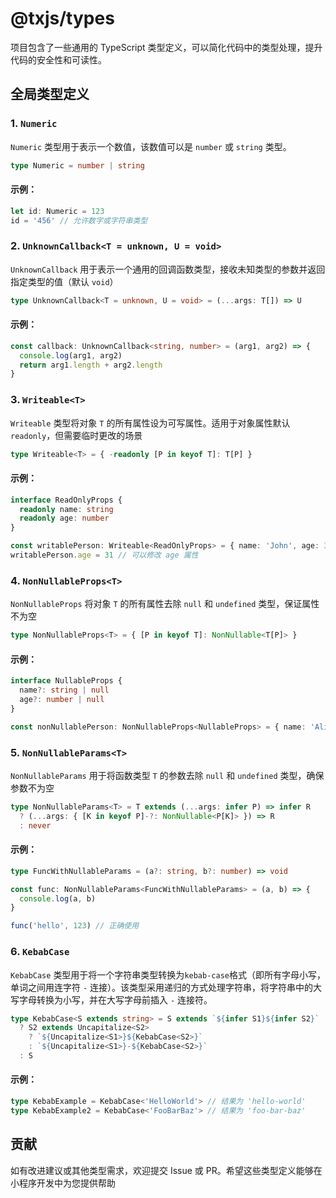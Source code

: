 # @txjs/types

项目包含了一些通用的 TypeScript 类型定义，可以简化代码中的类型处理，提升代码的安全性和可读性。

## 全局类型定义

### 1. `Numeric`

`Numeric` 类型用于表示一个数值，该数值可以是 `number` 或 `string` 类型。

```typescript
type Numeric = number | string
```

#### 示例：

```typescript
let id: Numeric = 123
id = '456' // 允许数字或字符串类型
```

### 2. `UnknownCallback<T = unknown, U = void>`

`UnknownCallback` 用于表示一个通用的回调函数类型，接收未知类型的参数并返回指定类型的值（默认 `void`）

```typescript
type UnknownCallback<T = unknown, U = void> = (...args: T[]) => U
```

#### 示例：

```typescript
const callback: UnknownCallback<string, number> = (arg1, arg2) => {
  console.log(arg1, arg2)
  return arg1.length + arg2.length
}
```

### 3. `Writeable<T>`

`Writeable` 类型将对象 `T` 的所有属性设为可写属性。适用于对象属性默认 `readonly`，但需要临时更改的场景

```typescript
type Writeable<T> = { -readonly [P in keyof T]: T[P] }
```

#### 示例：

```typescript
interface ReadOnlyProps {
  readonly name: string
  readonly age: number
}

const writablePerson: Writeable<ReadOnlyProps> = { name: 'John', age: 30 }
writablePerson.age = 31 // 可以修改 age 属性
```

### 4. `NonNullableProps<T>`

`NonNullableProps` 将对象 `T` 的所有属性去除 `null` 和 `undefined` 类型，保证属性不为空

```typescript
type NonNullableProps<T> = { [P in keyof T]: NonNullable<T[P]> }
```

#### 示例：

```typescript
interface NullableProps {
  name?: string | null
  age?: number | null
}

const nonNullablePerson: NonNullableProps<NullableProps> = { name: 'Alice', age: 25 }
```

### 5. `NonNullableParams<T>`

`NonNullableParams` 用于将函数类型 `T` 的参数去除 `null` 和 `undefined` 类型，确保参数不为空

```typescript
type NonNullableParams<T> = T extends (...args: infer P) => infer R
  ? (...args: { [K in keyof P]-?: NonNullable<P[K]> }) => R
  : never
```

#### 示例：

```typescript
type FuncWithNullableParams = (a?: string, b?: number) => void

const func: NonNullableParams<FuncWithNullableParams> = (a, b) => {
  console.log(a, b)
}

func('hello', 123) // 正确使用
```

### 6. `KebabCase`

`KebabCase` 类型用于将一个字符串类型转换为`kebab-case`格式（即所有字母小写，单词之间用连字符 `-` 连接）。该类型采用递归的方式处理字符串，将字符串中的大写字母转换为小写，并在大写字母前插入 `-` 连接符。

```typescript
type KebabCase<S extends string> = S extends `${infer S1}${infer S2}`
  ? S2 extends Uncapitalize<S2>
    ? `${Uncapitalize<S1>}${KebabCase<S2>}`
    : `${Uncapitalize<S1>}-${KebabCase<S2>}`
  : S
```

#### 示例：

```typescript
type KebabExample = KebabCase<'HelloWorld'> // 结果为 'hello-world'
type KebabExample2 = KebabCase<'FooBarBaz'> // 结果为 'foo-bar-baz'
``` 

## 贡献

如有改进建议或其他类型需求，欢迎提交 Issue 或 PR。希望这些类型定义能够在小程序开发中为您提供帮助
